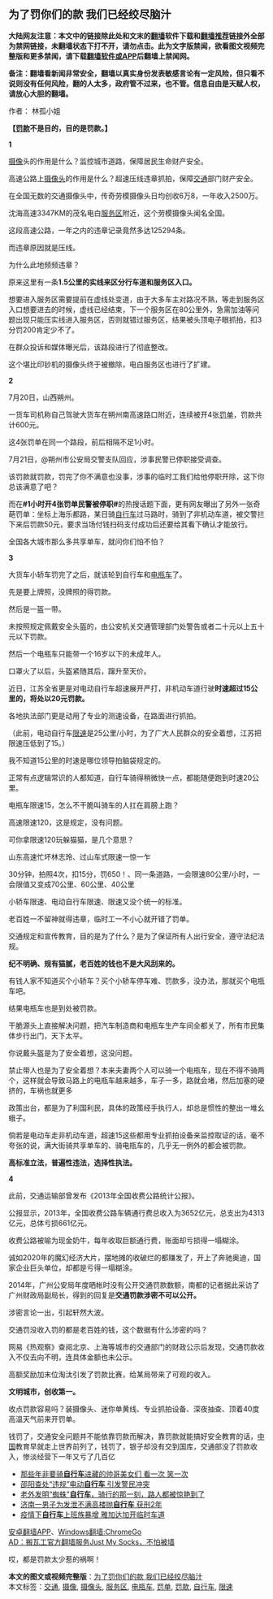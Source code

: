  <h2>为了罚你们的款 我们已经绞尽脑汁</h2> <p class="notice"><b>大陆网友注意：本文中的链接除此处和文末的<a href="https://github.com/bannedbook/fanqiang" >翻墙</a>软件下载和<a href="https://github.com/killgcd/justmysocks/blob/master/README.md">翻墙推荐</a>链接外全部为禁网链接，未翻墙状态下打不开，请勿点击。此为文字版禁闻，欲看图文视频完整版和更多禁闻，请下载<a href="https://github.com/bannedbook/fanqiang">翻墙软件或APP</a>后翻墙上禁闻网。</p><p>备注：翻墙看新闻非常安全，翻墙以真实身份发表敏感言论有一定风险，但只看不说则没有任何风险，翻的人太多，政府管不过来，也不管。信息自由是天赋人权，请放心大胆的翻墙。</b></p>  <div class="entry"> <p>作者： 林孤小姐</p> <p><strong>【<a href="https://www.bannedbook.org/bnews/tag/%e7%bd%9a%e6%ac%be/" class="st_tag internal_tag" rel="tag" title="标签 罚款 下的日志">罚款</a>不是目的，目的是罚款。】</strong></p> <p></p> <p><strong>1</strong></p> <p><a href="https://www.bannedbook.org/bnews/tag/%E6%91%84%E5%83%8F/" class="st_tag internal_tag" rel="tag" title="标签 摄像 下的日志">摄像</a>头的作用是什么？监控城市道路，保障居民生命财产安全。</p> <p>高速公路上<a href="https://www.bannedbook.org/bnews/tag/%E6%91%84%E5%83%8F%E5%A4%B4/" class="st_tag internal_tag" rel="tag" title="标签 摄像头 下的日志">摄像头</a>的作用是什么？超速压线违章抓拍，保障<a href="https://www.bannedbook.org/bnews/tag/%E4%BA%A4%E9%80%9A/" class="st_tag internal_tag" rel="tag" title="标签 交通 下的日志">交通</a>部门财产安全。</p> <p>在全国无数的交通摄像头中，传奇劳模摄像头日均创收6万8，一年收入2500万。</p> <p>沈海高速3347KM的茂名电白<a href="https://www.bannedbook.org/bnews/tag/%E6%9C%8D%E5%8A%A1%E5%8C%BA/" class="st_tag internal_tag" rel="tag" title="标签 服务区 下的日志">服务区</a>附近，这个劳模摄像头闻名全国。</p> <p>这段高速公路，一年之内的违章记录竟然多达125294条。</p> <p>而违章原因就是压线。</p> <p>为什么此地频频违章？</p> <p>原来这里有一条<strong>1.5公里的实线来区分行车道和服务区入口。</strong></p> <p>想要进入服务区需要提前在虚线处变道，由于大多车主对路况不熟，等走到服务区入口想要进去的时候，虚线已经结束，下一个服务区在80公里外，急需加油等问题出现只能压实线进入服务区，否则就错过服务区，结果被头顶电子眼抓拍，扣3分罚200肯定少不了。</p> <p>在群众投诉和媒体曝光后，该路段进行了彻底整改。</p> <p>这个堪比印钞机的摄像头终于被撤除，电白服务区也进行了扩建。</p> <p><strong>2</strong></p> <p>7月20日，山西朔州。</p>  <p>一货车司机称自己驾驶大货车在朔州南高速路口附近，连续被开4张<a href="https://www.bannedbook.org/bnews/tag/%E7%BD%9A%E5%8D%95/" class="st_tag internal_tag" rel="tag" title="标签 罚单 下的日志">罚单</a>，罚款共计600元。</p> <p>这4张罚单在同一个路段，前后相隔不足1小时。</p> <p>7月21日，@朔州市公安局交警支队回应，涉事民警已停职接受调查。</p> <p>该罚款就罚款，罚完了你不满意也没事，涉事的临时工我们给他停职开除，这下你总该满意了吧？</p> <p>而在<strong>#1小时开4张罚单民警被停职#</strong>的热搜话题下面，更有网友曝出了另外一张奇葩罚单：坐标上海乐都路，某日骑<a href="https://www.bannedbook.org/bnews/tag/%e8%87%aa%e8%a1%8c%e8%bd%a6/" class="st_tag internal_tag" rel="tag" title="标签 自行车 下的日志">自行车</a>过马路时，骑到了非机动车道，被交警拦下来后罚款50元，要求当场付钱扫码支付成功后还要给其看下确认才能放行。</p> <p>全国各大城市那么多共享单车，就问你们怕不怕？</p> <p><strong></strong></p> <p><strong>3</strong></p> <p>大货车小轿车罚完了之后，就该轮到自行车和<a href="https://www.bannedbook.org/bnews/tag/%E7%94%B5%E7%93%B6%E8%BD%A6/" class="st_tag internal_tag" rel="tag" title="标签 电瓶车 下的日志">电瓶车</a>了。</p> <p>先是要上牌照，没牌照的得罚款。</p> <p>然后是一盔一带。</p> <p>未按照规定佩戴安全头盔的，由公安机关交通管理部门处警告或者二十元以上五十元以下罚款。</p> <p>然后一个电瓶车只能带一个16岁以下的未成年人。</p> <p>口罩火了以后，头盔紧随其后，蹿升至天价。</p> <p>近日，江苏全省更是对电动自行车超速展开严打，非机动车道行驶<strong>时速超过</strong><strong>15公里的，将处以20元罚款。</strong></p> <p>各地执法部门更是动用了专业的测速设备，在路面进行抓拍。</p> <p>（此前，电动自行车<a href="https://www.bannedbook.org/bnews/tag/%E9%99%90%E9%80%9F/" class="st_tag internal_tag" rel="tag" title="标签 限速 下的日志">限速</a>是25公里/小时，为了广大人民群众的安全着想，江苏把限速压低到了15。）</p>  <p>我不知道15公里的时速是哪位领导拍脑袋规定的。</p> <p>正常有点逻辑常识的人都知道，自行车骑得稍微快一点，都能随便跑到时速20公里。</p> <p>电瓶车限速15，怎么不干脆叫骑车的人扛在肩膀上跑？</p> <p>高速限速120，这是规定，没有问题。</p> <p>可你拿限速120玩躲猫猫，是几个意思？</p> <p>山东高速忙坏林志玲、过山车式限速一惊一乍</p> <p>30分钟，拍照4次，扣15分，罚650！、同一条道路，一会限速80公里/小时，一会限值又变成70公里、60公里、40公里</p> <p>小轿车限速、电动自行车限速、限速又没个统一的标准。</p> <p>老百姓一不留神就得违章，临时工一不小心就开错了罚单。</p> <p></p> <p>交通规定和宣传教育，目的是为了什么？是为了保证所有人出行安全，遵守法纪法规。</p> <p><strong>纪不明确、规有猫腻，老百姓的钱也不是大风刮来的。</strong></p> <p>有钱人家不知道买个小轿车？买个小轿车停车难、罚款多，没办法，那就买个电瓶车吧。</p> <p>结果电瓶车也是到处被罚款。</p> <p>干脆源头上直接解决问题，把汽车制造商和电瓶车生产车间全都关了，所有市民集体步行出门，天下太平。</p> <p>你说戴头盔是为了安全着想，这没问题。</p> <p>禁止带人也是为了安全着想？本来夫妻两个人可以骑一个电瓶车，现在不得不骑两个，这样就会导致马路上的电瓶车越来越多，车子一多，路就会堵，然后加塞的硬挤的，车祸也就更多</p>  <p>政策出台，都是为了利国利民，具体的政策经手执行人，却总是惯性的整出一堆幺蛾子。</p> <p>倘若是电动车走非机动车道，超速15这些都用专业抓拍设备来监控取证的话，毫不夸张的说，满大街骑共享单车的、骑电瓶车的，几乎无一例外的都会被罚款。</p> <p><strong>高标准立法，普遍性违法，选择性执法。</strong></p> <p><strong></strong></p> <p><strong>4</strong></p> <p>此前，交通运输部曾发布《2013年全国收费公路统计公报》。</p> <p>公报显示，2013年，全国收费公路车辆通行费总收入为3652亿元，总支出为4313亿元，总体亏损661亿元。</p> <p>收费公路被喻为现金奶牛，每年收取巨额通行费，账面却亏损得一塌糊涂。</p> <p>诚如2020年的魔幻经济大片，摆地摊的收破烂的都赚发了，开上了奔驰奥迪，国家企业巨头单位，却都是亏得一塌糊涂。</p> <p>2014年，广州公安局年度晒帐时没有公开交通罚款数额，南都的记者据此采访了广州财政局副局长，得到的回复是<strong>交通罚款涉密不可以公开。</strong></p> <p>涉密言论一出，引起轩然大波。</p> <p>交通罚没收入罚的都是老百姓的钱，这个数据有什么涉密的吗？</p> <p>网易《热观察》查阅北京、上海等城市的交通部门的财政公示后发现，交通罚款收入不仅去向不明，连具体金额也未公示。</p> <p>高额奖励加末位淘汰引发了罚款比赛，给某局带来了可观的收入。</p> <p><strong>文明城市，创收第一。</strong></p> <p></p> <p>收点罚款容易吗？装摄像头、迷你单黄线、专业抓拍设备、深夜抽查、顶着40度高温天气前来开罚单。</p>  <p>钱罚了，交通安全问题并不能依靠罚款而解决，靠罚款就能搞好安全教育的话，<span class='wp_keywordlink_affiliate'><a href="https://www.bannedbook.org/" title="中国" target="_blank">中国</a></span>教育早就走上世界前列了，钱罚了，银子却没有交到国库，交通部没了罚款收入，惨淡经营下一年又亏了几百亿</p> <ul class='op-related-articles' title='相关阅读'> <li><a href='https://www.bannedbook.org/bnews/funmedia/20200826/1385896.html' target='_blank'>那些年非要骑<b>自行车</b>进藏的帅哥美女们 看一次 笑一次</a></li> <li><a href='https://www.bannedbook.org/bnews/ssgc/20200810/1377418.html' target='_blank'>邵阳查处“违规”电动<b>自行车</b> 引发警民冲突</a></li> <li><a href='https://www.bannedbook.org/bnews/funmedia/20200805/1374868.html' target='_blank'>老外发明“蜘蛛”<b>自行车</b>，骑行的那一刻，路人都被惊艳到了</a></li> <li><a href='https://www.bannedbook.org/bnews/baitai/20200714/1360748.html' target='_blank'>济南一男子为发泄不满高楼抛<b>自行车</b> 获刑2年</a></li> <li><a href='https://www.bannedbook.org/bnews/comments/20200621/1348332.html' target='_blank'>疫情下<b>自行车</b>上班族暴增  雅加达加开临时车道</a></li> </ul> <div class="texttj"> <a href="https://github.com/bannedbook/fanqiang/wiki/%E7%A6%81%E9%97%BB%E7%BD%91%E5%AE%89%E5%8D%93%E7%BF%BB%E5%A2%99%E6%96%B0%E9%97%BBAPP" target="_blank">安卓翻墙APP</a>、<a href="https://github.com/bannedbook/fanqiang/wiki/Chrome%E4%B8%80%E9%94%AE%E7%BF%BB%E5%A2%99%E5%8C%85" target="_blank">Windows翻墙:ChromeGo</a><br/> <a href="https://github.com/killgcd/justmysocks/blob/master/README.md" target="_blank">AD：搬瓦工官方翻墙服务Just My Socks，不怕被墙</a> </div><p>哎，都是罚款太少惹的祸啊！</p><a name='sharetosocial'></a>         <div><b>本文的图文或视频完整版</b>：<a href='https://www.bannedbook.org/bnews/comments/20200827/1386703.html'>为了罚你们的款 我们已经绞尽脑汁</a></div>  </div><!--END ENTRY--> <div class="postfooter"> <div>本文标签：<a href="https://www.bannedbook.org/bnews/tag/%E4%BA%A4%E9%80%9A/" rel="tag">交通</a>, <a href="https://www.bannedbook.org/bnews/tag/%E6%91%84%E5%83%8F/" rel="tag">摄像</a>, <a href="https://www.bannedbook.org/bnews/tag/%E6%91%84%E5%83%8F%E5%A4%B4/" rel="tag">摄像头</a>, <a href="https://www.bannedbook.org/bnews/tag/%E6%9C%8D%E5%8A%A1%E5%8C%BA/" rel="tag">服务区</a>, <a href="https://www.bannedbook.org/bnews/tag/%E7%94%B5%E7%93%B6%E8%BD%A6/" rel="tag">电瓶车</a>, <a href="https://www.bannedbook.org/bnews/tag/%E7%BD%9A%E5%8D%95/" rel="tag">罚单</a>, <a href="https://www.bannedbook.org/bnews/tag/%e7%bd%9a%e6%ac%be/" rel="tag">罚款</a>, <a href="https://www.bannedbook.org/bnews/tag/%e8%87%aa%e8%a1%8c%e8%bd%a6/" rel="tag">自行车</a>, <a href="https://www.bannedbook.org/bnews/tag/%E9%99%90%E9%80%9F/" rel="tag">限速</a></div>  </div><!--END POSTFOOTER--> 